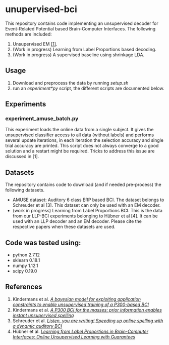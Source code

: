 # unupervised-bci
This repository contains code implementing an unsupervised decoder for Event-Related Potential based Brain-Computer Interfaces. The following methods are included:
 1. Unsupervised EM [[1]](http://journals.plos.org/plosone/article?id=10.1371/journal.pone.0033758).
 2. (Work in progress) Learning from Label Proportions based decoding.
 3. (Work in progress) A supervised baseline using shrinkage LDA.
 
## Usage
 1. Download and preprocess the data by running _setup.sh_
 2. run an _experiment*py_ script, the different scripts are documented below.

## Experiments
### experiment_amuse_batch.py
This experiment loads the online data from a single subject. It gives the unsupervised classifier access to all data (without labels) and performs several update iterations, in each iteration the selection accuracy and single trial accuracy are printed. This script does not always converge to a good solution and a restart might be required. Tricks to address this issue are discussed in [1]. 

## Datasets
The repository contains code to download (and if needed pre-process) the following datasets. 
 * AMUSE dataset: Auditory 6 class ERP based BCI. The dataset belongs to Schreuder et al [3]. This dataset can only be used with an EM decoder.
 * (work in progress) Learning from Label Proportions BCI. This is the data from our LLP-BCI experiments belonging to Hübner et al [4]. It can be used with an LLP decoder and an EM decoder.
 Please cite the respective papers when these datasets are used.
 
 
## Code was tested using:
 * python 2.7.12
 * sklearn 0.18.1
 * numpy 1.12.1
 * scipy 0.19.0
 
## References
 1. Kindermans et al. [_A bayesian model for exploiting application constraints to enable unsupervised training of a P300-based BCI_](http://journals.plos.org/plosone/article?id=10.1371/journal.pone.0033758)
 2. Kindermans et al. [_A P300 BCI for the masses: prior information enables instant unsupervised spelling_](http://papers.nips.cc/paper/4775-a-p300-bci-for-the-masses-prior-information-enables-instant-unsupervised-spelling.pdf)
 3. Schreuder et al. [_Listen, you are writing! Speeding up online spelling with a dynamic auditory BCI_](http://journal.frontiersin.org/article/10.3389/fnins.2011.00112/full)
 4. Hübner et al. [_Learning from Label Proportions in Brain-Computer Interfaces: Online Unsupervised Learning with Guarantees_](https://arxiv.org/abs/1701.07213)
